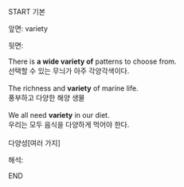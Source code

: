 START
기본

앞면:
variety


뒷면:
<div>There is <b>a wide variety of</b> patterns to choose from. </div><div>선택할 수 있는 무늬가 아주 각양각색이다.</div><br><div>The richness and <strong>variety</strong> of marine life. </div><div><div>풍부하고 다양한 해양 생물</div></div><div><br></div><div><div>We all need <strong>variety</strong> in our diet. </div><div><div>우리는 모두 음식을 다양하게 먹어야 한다.</div></div></div><br>다양성[여러 가지]<br>


해석:

END